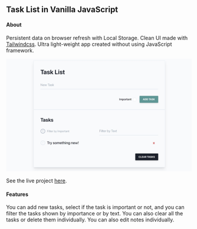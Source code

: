 ## Task List in Vanilla JavaScript

#### About

Persistent data on browser refresh with Local Storage. Clean UI made with [Tailwindcss](https://tailwindcss.com/). Ultra light-weight app created without using JavaScript framework.

![Site Image](site.jpg)

See the live project [here](https://astridlyre.github.io/task-list/).

#### Features

You can add new tasks, select if the task is important or not, and you can filter the tasks shown by importance or by text. You can also clear all the tasks or delete them individually. You can also edit notes individually.
